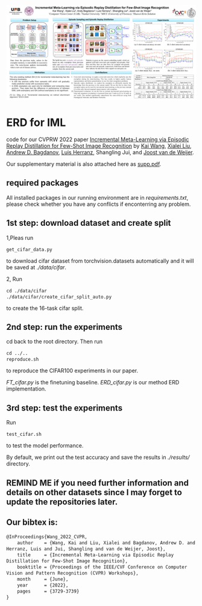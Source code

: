 ![CVPRW poster](./poster.jpg)

# ERD for IML
 code for our CVPRW 2022 paper [Incremental Meta-Learning via Episodic Replay Distillation for Few-Shot Image Recognition](https://openaccess.thecvf.com/content/CVPR2022W/CLVision/html/Wang_Incremental_Meta-Learning_via_Episodic_Replay_Distillation_for_Few-Shot_Image_Recognition_CVPRW_2022_paper.html) by [Kai Wang](https://wangkai930418.github.io/), [Xialei Liu](https://xialeiliu.github.io/), [Andrew D. Bagdanov](https://scholar.google.com/citations?user=_Fk4YUcAAAAJ&hl=en), [Luis Herranz](http://www.lherranz.org/), Shangling Jui, and [Joost van de Weijer](http://www.cvc.uab.es/LAMP/joost/).

Our supplementary material is also attached here as [supp.pdf](https://github.com/wangkai930418/ERD/blob/c72da697da5378026eff51c359984d1cefe359ab/supp.pdf).

## required packages

All installed packages in our running environment are in *requirements.txt*, please check whether you have any conflicts if enconterring any problem.

## 1st step: download dataset and create split

1,Pleas run 

```
get_cifar_data.py
```

to download cifar dataset 
from torchvision.datasets automatically and it will be 
saved at *./data/cifar*.

2, Run
```
cd ./data/cifar
./data/cifar/create_cifar_split_auto.py
```
to create the 16-task cifar split.

## 2nd step: run the experiments 

cd back to the root directory. Then run

```
cd ../..
reproduce.sh
```
to reproduce the CIFAR100 experiments in our paper. 

*FT_cifar.py* is the finetuning baseline.
*ERD_cifar.py* is our method ERD implementation.


## 3rd step: test the experiments

Run 
```
test_cifar.sh
```
to test the model performance.

By default, we print out the test accuracy and save the results in *./results/* directory. 



## **REMIND ME** if you need further information and details on other datasets since I may forget to update the repositories later.

## Our bibtex is:
```
@InProceedings{Wang_2022_CVPR,
    author    = {Wang, Kai and Liu, Xialei and Bagdanov, Andrew D. and Herranz, Luis and Jui, Shangling and van de Weijer, Joost},
    title     = {Incremental Meta-Learning via Episodic Replay Distillation for Few-Shot Image Recognition},
    booktitle = {Proceedings of the IEEE/CVF Conference on Computer Vision and Pattern Recognition (CVPR) Workshops},
    month     = {June},
    year      = {2022},
    pages     = {3729-3739}
}
```